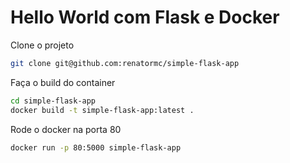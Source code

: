 # Hello World com Flask e Docker

Clone o projeto

```bash
git clone git@github.com:renatormc/simple-flask-app
```

Faça o build do container

```bash
cd simple-flask-app
docker build -t simple-flask-app:latest .
```

Rode o docker na porta 80

```bash
docker run -p 80:5000 simple-flask-app
```

